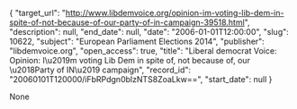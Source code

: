 {
  "target_url": "http://www.libdemvoice.org/opinion-im-voting-lib-dem-in-spite-of-not-because-of-our-party-of-in-campaign-39518.html", 
  "description": null, 
  "end_date": null, 
  "date": "2006-01-01T12:00:00", 
  "slug": 10622, 
  "subject": "European Parliament Elections 2014", 
  "publisher": "libdemvoice.org", 
  "open_access": true, 
  "title": "Liberal democrat Voice: Opinion: I\u2019m voting Lib Dem in spite of, not because of, our \u2018Party of IN\u2019 campaign", 
  "record_id": "20060101T120000/iFbRPdgn0blzNTS8ZoaLkw==", 
  "start_date": null
}

None